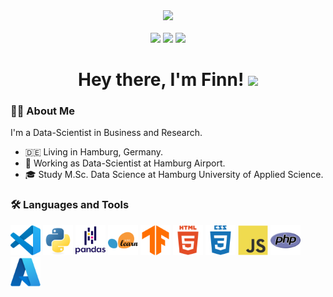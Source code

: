 <div id="header" align="center">
  <img width="128" src="https://api.dicebear.com/9.x/micah/svg?seed=Tiger&baseColor=edb98a&earringColor[]&earrings[]&ears=attached&eyeShadowColor[]&eyebrows=up&eyes=eyes&facialHair=scruff&facialHairProbability=100&facialHairColor=c18f49&glasses=square&glassesProbability=100&hair=fonze,turban&hairColor=c18f49&mouth=smile&nose=pointed&shirt=collared&glassesColor=d3d3d3&shirtColor=6699CC" />
</div>
<br />
<div align="center">
  <a href="https://www.linkedin.com/in/finn-dohrn/" target="_blank"><img src="https://img.shields.io/badge/LinkedIn-blue?logo=linkedin&logoColor=white" /></a>
  <a href="#"><img src="https://komarev.com/ghpvc/?username=bitnulleins" /></a>
  <a href="#"><img src="https://img.shields.io/github/stars/bitnulleins" /></a>
</div>

<h1 align="center">
Hey there, I'm Finn! <img src="https://media.giphy.com/media/hvRJCLFzcasrR4ia7z/giphy.gif" width="30px"/>
</h1>

### :man_technologist: About Me

I'm a Data-Scientist in Business and Research.

* 🇩🇪 Living in Hamburg, Germany.
* 🛫 Working as Data-Scientist at Hamburg Airport.
* 🎓 Study M.Sc. Data Science at Hamburg University of Applied Science.

### :hammer_and_wrench: Languages and Tools

<img title="VSCode" src="https://github.com/devicons/devicon/blob/master/icons/vscode/vscode-original.svg" width="48" /> <img src="https://github.com/devicons/devicon/blob/master/icons/python/python-original.svg" width="48" title="Python" /> <img src="https://github.com/devicons/devicon/blob/master/icons/pandas/pandas-original-wordmark.svg" title="Pandas" width="48" /> <img src="https://github.com/devicons/devicon/blob/master/icons/scikitlearn/scikitlearn-original.svg" width="48" title="Scikit-learn" /> <img title="Tensorflow" src="https://github.com/devicons/devicon/blob/master/icons/tensorflow/tensorflow-original.svg" width="48" /> <img src="https://github.com/devicons/devicon/blob/master/icons/html5/html5-plain-wordmark.svg" title="HTML5" width="48" /> <img src="https://github.com/devicons/devicon/blob/master/icons/css3/css3-plain-wordmark.svg" width="48" title="CSS3" /> <img src="https://github.com/devicons/devicon/blob/master/icons/javascript/javascript-original.svg" title="Java-Script" width="48"> <img src="https://github.com/devicons/devicon/blob/master/icons/php/php-original.svg" title="PHP" width="48" /> <img title="Microsoft Azure Cloud" src="https://github.com/devicons/devicon/blob/master/icons/azure/azure-original.svg" width="48" />
